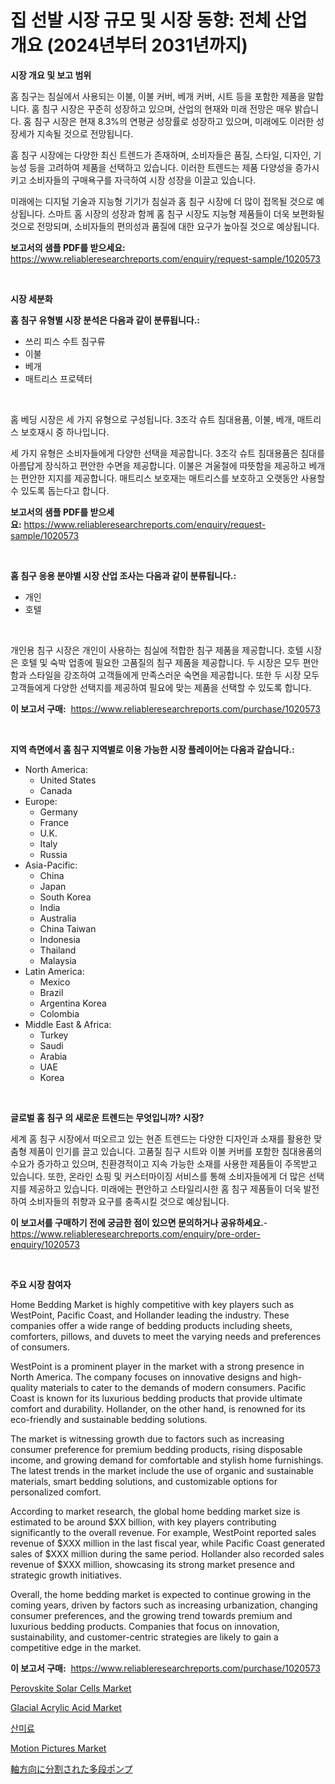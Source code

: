 <p><h1>집 선발 시장 규모 및 시장 동향: 전체 산업 개요 (2024년부터 2031년까지)</h1></p><p><strong>시장 개요 및 보고 범위</strong></p>
<p><p>홈 침구는 침실에서 사용되는 이불, 이불 커버, 베개 커버, 시트 등을 포함한 제품을 말합니다. 홈 침구 시장은 꾸준히 성장하고 있으며, 산업의 현재와 미래 전망은 매우 밝습니다. 홈 침구 시장은 현재 8.3%의 연평균 성장률로 성장하고 있으며, 미래에도 이러한 성장세가 지속될 것으로 전망됩니다.</p><p>홈 침구 시장에는 다양한 최신 트렌드가 존재하며, 소비자들은 품질, 스타일, 디자인, 기능성 등을 고려하여 제품을 선택하고 있습니다. 이러한 트렌드는 제품 다양성을 증가시키고 소비자들의 구매욕구를 자극하여 시장 성장을 이끌고 있습니다.</p><p>미래에는 디지털 기술과 지능형 기기가 침실과 홈 침구 시장에 더 많이 접목될 것으로 예상됩니다. 스마트 홈 시장의 성장과 함께 홈 침구 시장도 지능형 제품들이 더욱 보편화될 것으로 전망되며, 소비자들의 편의성과 품질에 대한 요구가 높아질 것으로 예상됩니다.</p></p>
<p><strong>보고서의 샘플 PDF를 받으세요:</strong> <a href="https://www.reliableresearchreports.com/enquiry/request-sample/1020573">https://www.reliableresearchreports.com/enquiry/request-sample/1020573</a></p>
<p>&nbsp;</p>
<p><strong>시장 세분화</strong></p>
<p><strong>홈 침구 유형별 시장 분석은 다음과 같이 분류됩니다.:</strong></p>
<p><ul><li>쓰리 피스 수트 침구류</li><li>이불</li><li>베개</li><li>매트리스 프로텍터</li></ul></p>
<p>&nbsp;</p>
<p><p>홈 베딩 시장은 세 가지 유형으로 구성됩니다. 3조각 슈트 침대용품, 이불, 베개, 매트리스 보호재시 중 하나입니다. </p><p>세 가지 유형은 소비자들에게 다양한 선택을 제공합니다. 3조각 슈트 침대용품은 침대를 아름답게 장식하고 편안한 수면을 제공합니다. 이불은 겨울철에 따뜻함을 제공하고 베개는 편안한 지지를 제공합니다. 매트리스 보호재는 매트리스를 보호하고 오랫동안 사용할 수 있도록 돕는다고 합니다.</p></p>
<p><strong>보고서의 샘플 PDF를 받으세요:</strong>&nbsp;<a href="https://www.reliableresearchreports.com/enquiry/request-sample/1020573">https://www.reliableresearchreports.com/enquiry/request-sample/1020573</a></p>
<p>&nbsp;</p>
<p><strong> 홈 침구 응용 분야별 시장 산업 조사는 다음과 같이 분류됩니다.:</strong></p>
<p><ul><li>개인</li><li>호텔</li></ul></p>
<p>&nbsp;</p>
<p><p>개인용 침구 시장은 개인이 사용하는 침실에 적합한 침구 제품을 제공합니다. 호텔 시장은 호텔 및 숙박 업종에 필요한 고품질의 침구 제품을 제공합니다. 두 시장은 모두 편안함과 스타일을 강조하여 고객들에게 만족스러운 숙면을 제공합니다. 또한 두 시장 모두 고객들에게 다양한 선택지를 제공하여 필요에 맞는 제품을 선택할 수 있도록 합니다.</p></p>
<p><strong>이 보고서 구매:</strong>&nbsp; <a href="https://www.reliableresearchreports.com/purchase/1020573">https://www.reliableresearchreports.com/purchase/1020573</a></p>
<p>&nbsp;</p>
<p><strong>지역 측면에서 홈 침구 지역별로 이용 가능한 시장 플레이어는 다음과 같습니다.:</strong></p>
<p><ul>
    <li>
        North America:
        <ul>
            <li>United States</li>
            <li>Canada</li>
        </ul>
    </li>
    <li>
        Europe:
        <ul>
            <li>Germany</li>
            <li>France</li>
            <li>U.K.</li>
            <li>Italy</li>
            <li>Russia</li>
        </ul>
    </li>
    <li>
        Asia-Pacific:
        <ul>
            <li>China</li>
            <li>Japan</li>
            <li>South Korea</li>
            <li>India</li>
            <li>Australia</li>
            <li>China Taiwan</li>
            <li>Indonesia</li>
            <li>Thailand</li>
            <li>Malaysia</li>
        </ul>
    </li>
    <li>
        Latin America:
        <ul>
            <li>Mexico</li>
            <li>Brazil</li>
            <li>Argentina Korea</li>
            <li>Colombia</li>
        </ul>
    </li>
    <li>
        Middle East & Africa:
        <ul>
            <li>Turkey</li>
            <li>Saudi</li>
            <li>Arabia</li>
            <li>UAE</li>
            <li>Korea</li>
        </ul>
    </li>
    </ul></p>
<p>&nbsp;</p>
<p><strong>글로벌 홈 침구 의 새로운 트렌드는 무엇입니까? 시장?</strong></p>
<p><p>세계 홈 침구 시장에서 떠오르고 있는 현존 트렌드는 다양한 디자인과 소재를 활용한 맞춤형 제품이 인기를 끌고 있습니다. 고품질 침구 시트와 이불 커버를 포함한 침대용품의 수요가 증가하고 있으며, 친환경적이고 지속 가능한 소재를 사용한 제품들이 주목받고 있습니다. 또한, 온라인 쇼핑 및 커스터마이징 서비스를 통해 소비자들에게 더 많은 선택지를 제공하고 있습니다. 미래에는 편안하고 스타일리시한 홈 침구 제품들이 더욱 발전하여 소비자들의 취향과 요구를 충족시킬 것으로 예상됩니다.</p></p>
<p><strong>이 보고서를 구매하기 전에 궁금한 점이 있으면 문의하거나 공유하세요.</strong>- <a href="https://www.reliableresearchreports.com/enquiry/pre-order-enquiry/1020573">https://www.reliableresearchreports.com/enquiry/pre-order-enquiry/1020573</a></p>
<p>&nbsp;</p>
<p><strong>주요 시장 참여자</strong></p>
<p><p>Home Bedding Market is highly competitive with key players such as WestPoint, Pacific Coast, and Hollander leading the industry. These companies offer a wide range of bedding products including sheets, comforters, pillows, and duvets to meet the varying needs and preferences of consumers.</p><p>WestPoint is a prominent player in the market with a strong presence in North America. The company focuses on innovative designs and high-quality materials to cater to the demands of modern consumers. Pacific Coast is known for its luxurious bedding products that provide ultimate comfort and durability. Hollander, on the other hand, is renowned for its eco-friendly and sustainable bedding solutions.</p><p>The market is witnessing growth due to factors such as increasing consumer preference for premium bedding products, rising disposable income, and growing demand for comfortable and stylish home furnishings. The latest trends in the market include the use of organic and sustainable materials, smart bedding solutions, and customizable options for personalized comfort.</p><p>According to market research, the global home bedding market size is estimated to be around $XX billion, with key players contributing significantly to the overall revenue. For example, WestPoint reported sales revenue of $XXX million in the last fiscal year, while Pacific Coast generated sales of $XXX million during the same period. Hollander also recorded sales revenue of $XXX million, showcasing its strong market presence and strategic growth initiatives.</p><p>Overall, the home bedding market is expected to continue growing in the coming years, driven by factors such as increasing urbanization, changing consumer preferences, and the growing trend towards premium and luxurious bedding products. Companies that focus on innovation, sustainability, and customer-centric strategies are likely to gain a competitive edge in the market.</p></p>
<p><strong>이 보고서 구매:</strong>&nbsp;&nbsp;<a href="https://www.reliableresearchreports.com/purchase/1020573">https://www.reliableresearchreports.com/purchase/1020573</a></p>
<p><p><a href="https://view.publitas.com/reportprime-1/perovskite-solar-cells-market-analysis-examines-its-scope-on-growth-opportunities-and-forecasted-trends-spanning-from-2024-to-2031/">Perovskite Solar Cells Market</a></p><p><a href="https://github.com/yoshih12/Market-Research-Report-List-2/blob/main/glacial-acrylic-acid-market.md">Glacial Acrylic Acid Market</a></p><p><a href="https://github.com/nuekbpymrrz5/Market-Research-Report-List-1/blob/main/2138090189333.md">산미료</a></p><p><a href="https://issuu.com/reportprime-2/docs/motion-pictures-market-size-2030.pptx">Motion Pictures Market</a></p><p><a href="https://github.com/jkjreqjscoxx7/Market-Research-Report-List-1/blob/main/8721674189518.md">軸方向に分割された多段ポンプ</a></p></p>
